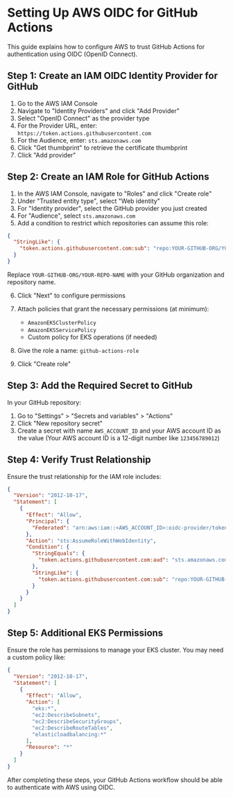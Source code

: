 # Setting Up AWS OIDC for GitHub Actions

This guide explains how to configure AWS to trust GitHub Actions for authentication using OIDC (OpenID Connect).

## Step 1: Create an IAM OIDC Identity Provider for GitHub

1. Go to the AWS IAM Console
2. Navigate to "Identity Providers" and click "Add Provider"
3. Select "OpenID Connect" as the provider type
4. For the Provider URL, enter: `https://token.actions.githubusercontent.com`
5. For the Audience, enter: `sts.amazonaws.com`
6. Click "Get thumbprint" to retrieve the certificate thumbprint
7. Click "Add provider"

## Step 2: Create an IAM Role for GitHub Actions

1. In the AWS IAM Console, navigate to "Roles" and click "Create role"
2. Under "Trusted entity type", select "Web identity"
3. For "Identity provider", select the GitHub provider you just created
4. For "Audience", select `sts.amazonaws.com`
5. Add a condition to restrict which repositories can assume this role:

```json
{
  "StringLike": {
    "token.actions.githubusercontent.com:sub": "repo:YOUR-GITHUB-ORG/YOUR-REPO-NAME:*"
  }
}
```

Replace `YOUR-GITHUB-ORG/YOUR-REPO-NAME` with your GitHub organization and repository name.

6. Click "Next" to configure permissions
7. Attach policies that grant the necessary permissions (at minimum):
   - `AmazonEKSClusterPolicy`
   - `AmazonEKSServicePolicy`
   - Custom policy for EKS operations (if needed)

8. Give the role a name: `github-actions-role`
9. Click "Create role"

## Step 3: Add the Required Secret to GitHub

In your GitHub repository:

1. Go to "Settings" > "Secrets and variables" > "Actions"
2. Click "New repository secret"
3. Create a secret with name `AWS_ACCOUNT_ID` and your AWS account ID as the value
   (Your AWS account ID is a 12-digit number like `123456789012`)

## Step 4: Verify Trust Relationship

Ensure the trust relationship for the IAM role includes:

```json
{
  "Version": "2012-10-17",
  "Statement": [
    {
      "Effect": "Allow",
      "Principal": {
        "Federated": "arn:aws:iam::<AWS_ACCOUNT_ID>:oidc-provider/token.actions.githubusercontent.com"
      },
      "Action": "sts:AssumeRoleWithWebIdentity",
      "Condition": {
        "StringEquals": {
          "token.actions.githubusercontent.com:aud": "sts.amazonaws.com"
        },
        "StringLike": {
          "token.actions.githubusercontent.com:sub": "repo:YOUR-GITHUB-ORG/YOUR-REPO-NAME:*"
        }
      }
    }
  ]
}
```

## Step 5: Additional EKS Permissions

Ensure the role has permissions to manage your EKS cluster. You may need a custom policy like:

```json
{
  "Version": "2012-10-17",
  "Statement": [
    {
      "Effect": "Allow",
      "Action": [
        "eks:*",
        "ec2:DescribeSubnets",
        "ec2:DescribeSecurityGroups",
        "ec2:DescribeRouteTables",
        "elasticloadbalancing:*"
      ],
      "Resource": "*"
    }
  ]
}
```

After completing these steps, your GitHub Actions workflow should be able to authenticate with AWS using OIDC. 